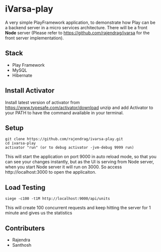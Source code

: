 iVarsa-play
===================

A very simple PlayFramework application, to demonstrate how Play can be a backend server in a micro services architecture. There will be a front **Node** server (Please refer to https://github.com/rajendrag/ivarsa for the front server implementation).

Stack
-----------
- Play Framework
- MySQL
- Hibernate

Install Activator
------------------
Install latest version of activator from https://www.typesafe.com/activator/download unzip and add Activator to your PATH to have the command available in your terminal.

Setup
-----------
```
git clone https://github.com/rajendrag/ivarsa-play.git
cd ivarsa-play
activator "run" (or to debug activator -jvm-debug 9999 run)
```
This will start the application on port 9000 in auto reload mode, so that you can see your changes instantly, but as the UI is serving from Node server, when you start Node server it will run on 3000. So access http://localhost:3000 to open the applicaiton.

Load Testing
-------------
```
siege -c100 -t1M http://localhost:9000/api/units
```
This will create 100 concurrent requests and keep hitting the server for 1 minute and gives us the statistics

Contributers
-----------
- Rajendra
- Santhosh

